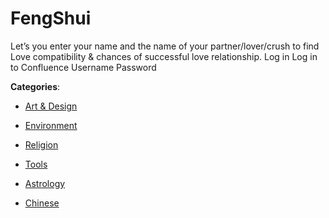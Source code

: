 # FengShui


Let’s you enter your name and the name of your partner/lover/crush to find Love compatibility & chances of successful love relationship. Log in Log in to Confluence Username Password



**Categories**:

- [Art & Design](https://github.com/apis-list/apis-list#art-and-design)

- [Environment](https://github.com/apis-list/apis-list#environment)

- [Religion](https://github.com/apis-list/apis-list#religion)

- [Tools](https://github.com/apis-list/apis-list#tools)

- [Astrology](https://github.com/apis-list/apis-list#astrology)

- [Chinese](https://github.com/apis-list/apis-list#chinese)



